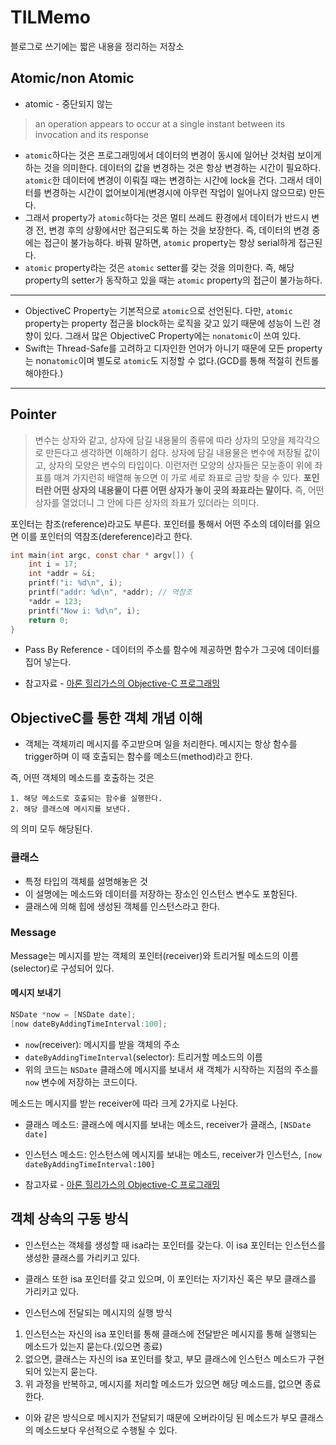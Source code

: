 # TILMemo
블로그로 쓰기에는 짧은 내용을 정리하는 저장소

## Atomic/non Atomic

* atomic - 중단되지 않는

> an operation appears to occur at a single instant between its invocation and its response

* `atomic`하다는 것은 프로그래밍에서 데이터의 변경이 동시에 일어난 것처럼 보이게 하는 것을 의미한다. 데이터의 값을 변경하는 것은 항상 변경하는 시간이 필요하다.  `atomic`한 데이터에 변경이 이뤄질 때는 변경하는 시간에 lock을 건다. 그래서 데이터를 변경하는 시간이 없어보이게(변경시에 아무런 작업이 일어나지 않으므로) 만든다.
* 그래서 property가 `atomic`하다는 것은 멀티 쓰레드 환경에서 데이터가 반드시 변경 전, 변경 후의 상황에서만 접근되도록 하는 것을 보장한다. 즉, 데이터의 변경 중에는 접근이 불가능하다. 바꿔 말하면, `atomic` property는 항상 serial하게 접근된다.
* `atomic` property라는 것은 `atomic` setter를 갖는 것을 의미한다. 즉, 해당 property의 setter가 동작하고 있을 때는 `atomic` property의 접근이 불가능하다.

---

* ObjectiveC Property는 기본적으로 `atomic`으로 선언된다. 다만, `atomic` property는 property 접근을 block하는 로직을 갖고 있기 때문에 성능이 느린 경향이 있다. 그래서 많은 ObjectiveC Property에는 `nonatomic`이 쓰여 있다.
* Swift는 Thread-Safe를 고려하고 디자인한 언어가 아니기 때문에 모든 property는 non`atomic`이며 별도로 `atomic`도 지정할 수 없다.(GCD를 통해 적절히 컨트롤 해야한다.)

---

## Pointer

> 변수는 상자와 같고, 상자에 담길 내용물의 종류에 따라 상자의 모양을 제각각으로 만든다고 생각하면 이해하기 쉽다. 상자에 담길 내용물은 변수에 저장될 값이고, 상자의 모양은 변수의 타입이다. 이런저런 모양의 상자들은 모눈종이 위에 좌표를 매겨 가지런히 배열해 놓으면 이 가로 세로 좌표로 금방 찾을 수 있다. **포인터란 어떤 상자의 내용물이 다른 어떤 상자가 놓이 곳의 좌표라는 말이다.** 즉, 어떤 상자를 열었더니 그 안에 다른 상자의 좌표가 있더라는 의미다.

포인터는 참조(reference)라고도 부른다. 포인터를 통해서 어떤 주소의 데이터를 읽으면 이를 포인터의 역참조(dereference)라고 한다.

```c
int main(int argc, const char * argv[]) {
    int i = 17;
    int *addr = &i;
    printf("i: %d\n", i);
    printf("addr: %d\n", *addr); // 역참조
    *addr = 123;
    printf("Now i: %d\n", i);
    return 0;
}
```

* Pass By Reference - 데이터의 주소를 함수에 제공하면 함수가 그곳에 데이터를 집어 넣는다.

* 참고자료 - [아론 힐리가스의 Objective-C 프로그래밍](https://www.kyobobook.co.kr/product/detailViewKor.laf?mallGb=KOR&ejkGb=KOR&barcode=9788994506401)



## ObjectiveC를 통한 객체 개념 이해
* 객체는 객체끼리 메시지를 주고받으며 일을 처리한다. 메시지는 항상 함수를 trigger하며 이 때 호출되는 함수를 메소드(method)라고 한다.

즉, 어떤 객체의 메소드를 호출하는 것은 

	1. 해당 메소드로 호출되는 함수를 실행한다.
	2. 해당 클래스에 메시지를 보낸다.

의 의미 모두 해당된다.

### 클래스

* 특정 타입의 객체를 설명해놓은 것
* 이 설명에는 메소드와 데이터를 저장하는 장소인 인스턴스 변수도 포함된다.
* 클래스에 의해 힙에 생성된 객체를 인스턴스라고 한다.

### Message

Message는 메시지를 받는 객체의 포인터(receiver)와 트리거될 메소드의 이름(selector)로 구성되어 있다.

#### 메시지 보내기
```objectivec
NSDate *now = [NSDate date];
[now dateByAddingTimeInterval:100];
```
* `now`(receiver): 메시지를 받을 객체의 주소
* `dateByAddingTimeInterval`(selector): 트리거할 메소드의 이름
* 위의 코드는 `NSDate` 클래스에 메시지를 보내서 새 객체가 시작하는 지점의 주소를 `now` 변수에 저장하는 코드이다.

메소드는 메시지를 받는 receiver에 따라 크게 2가지로 나뉜다.

* 클래스 메소드: 클래스에 메시지를 보내는 메소드, receiver가 클래스,  `[NSDate date]`
* 인스턴스 메소드: 인스턴스에 메시지를 보내는 메소드,  receiver가 인스턴스,  `[now dateByAddingTimeInterval:100]`
	
* 참고자료 - [아론 힐리가스의 Objective-C 프로그래밍](https://www.kyobobook.co.kr/product/detailViewKor.laf?mallGb=KOR&ejkGb=KOR&barcode=9788994506401)

## 객체 상속의 구동 방식
* 인스턴스는 객체를 생성할 때 isa라는 포인터를 갖는다. 이 isa 포인터는 인스턴스를 생성한 클래스를 가리키고 있다.
* 클래스 또한 isa 포인터를 갖고 있으며, 이 포인터는 자기자신 혹은 부모 클래스를 가리키고 있다.

*  인스턴스에 전달되는 메시지의 실행 방식
1. 인스턴스는 자신의 isa 포인터를 통해 클래스에 전달받은 메시지를 통해 실행되는 메소드가 있는지 묻는다.(있으면 종료)
2. 없으면, 클래스는 자신의 isa 포인터를 찾고, 부모 클래스에 인스턴스 메소드가 구현되어 있는지 묻는다.
3. 위 과정을 반복하고, 메시지를 처리할 메소드가 있으면 해당 메소드를, 없으면 종료한다.

* 이와 같은 방식으로 메시지가 전달되기 때문에 오버라이딩 된 메소드가 부모 클래스의 메소드보다 우선적으로 수행될 수 있다.
